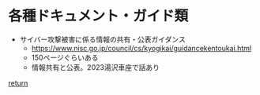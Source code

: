 # 各種ドキュメント・ガイド類

* サイバー攻撃被害に係る情報の共有・公表ガイダンス
  * https://www.nisc.go.jp/council/cs/kyogikai/guidancekentoukai.html
  * 150ページぐらいある
  * 情報共有と公表。2023湯沢車座で話あり

[return](../README.md)